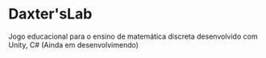 # Daxter'sLab

Jogo educacional para o ensino de matemática discreta desenvolvido com Unity, C#
(Ainda em desenvolvimendo) 
